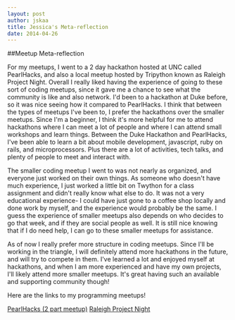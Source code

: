 ```yaml
---
layout: post
author: jskaa
title: Jessica's Meta-reflection 
date: 2014-04-26
---
```


##Meetup Meta-reflection

For my meetups, I went to a 2 day hackathon hosted at UNC called PearlHacks, and also a local meetup hosted 
by Tripython known as Raleigh Project Night. Overall I really liked having the experience of going to 
these sort of coding meetups, since it gave me a chance to see what the community is like and also network. 
I'd been to a hackathon at Duke before, so it was nice seeing how it compared to PearlHacks. I think that 
between the types of meetups I've been to, I prefer the hackathons over the smaller meetups. Since I'm a beginner,
I think it's more helpful for me to attend hackathons where I can meet a lot of people and where I can attend
small workshops and learn things. Between the Duke Hackathon and PearlHacks, I've been able to learn a bit about
mobile development, javascript, ruby on rails, and microprocessors. Plus there are a lot of activities, tech talks, 
and plenty of people to meet and interact with. 

The smaller coding meetup I went to was not nearly as organized, and everyone just worked on their own things. 
As someone who doesn't have much experience, I just worked a little bit on Twython for a class assignment and 
didn't really know what else to do. It was not a very educational experience- I could have just gone to a coffee shop
locally and done work by myself, and the experience would probably be the same. I guess the experience
of smaller meetups also depends on who decides to go that week, and if they are social people as well. It is 
still nice knowing that if I do need help, I can go to these smaller meetups for assistance.

As of now I really prefer more structure in coding meetups. Since I'll be working in the triangle, I will definitely
attend more hackathons in the future, and will try to compete in them. I've learned a lot and enjoyed myself at
hackathons, and when I am more experienced and have my own projects, I'll likely attend more smaller meetups. 
It's great having such an available and supporting community though! 

Here are the links to my programming meetups!

[PearlHacks (2 part meetup)](https://plus.google.com/109314540901856177049/posts/MTFTAZF6nFg)
[Raleigh Project Night](https://plus.google.com/109314540901856177049/posts/gEMKDrDoDky)

